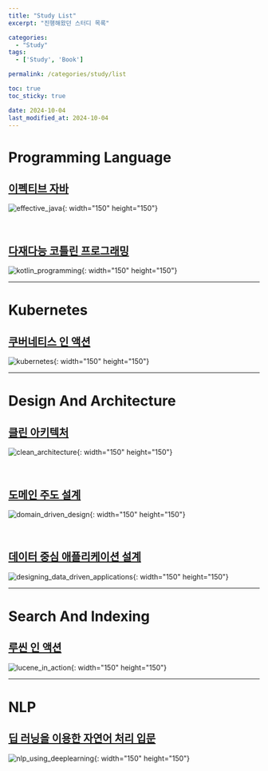 ```yaml
---
title: "Study List"
excerpt: "진행해왔던 스터디 목록"

categories:
  - "Study"
tags:
  - ['Study', 'Book']

permalink: /categories/study/list

toc: true
toc_sticky: true

date: 2024-10-04
last_modified_at: 2024-10-04
---
```


# Programming Language

## [이펙티브 자바](https://purple-marquis-224.notion.site/Effective-Java-53c4476305c04e39bd1a0fa4ec8505b9?pvs=74)

![effective_java](/assets/images/posts_img/study/effective_java.png){: width="150" height="150"}

<br/>

## [다재다능 코틀린 프로그래밍](https://secret-forgery-e25.notion.site/92d7665ea592429caca6e1eb599ac7bc)

![kotlin_programming](/assets/images/posts_img/study/kotlin_programming.png){: width="150" height="150"}

---

# Kubernetes

## [쿠버네티스 인 액션](https://purple-marquis-224.notion.site/84f6911efbd045a98e53352b58e28d52?pvs=4)

![kubernetes](/assets/images/posts_img/study/kubernetes.png){: width="150" height="150"}

---

# Design And Architecture

## [클린 아키텍처](https://purple-marquis-224.notion.site/9b792ede429d43278c8a553f34baa10c?pvs=4)

![clean_architecture](/assets/images/posts_img/study/clean_architecture.png){: width="150" height="150"}

<br/>

## [도메인 주도 설계](https://purple-marquis-224.notion.site/7ef16b6f4ada4fff9d8b2088185549e6?pvs=4)

![domain_driven_design](/assets/images/posts_img/study/domain_driven_design.png){: width="150" height="150"}

<br/>

## [데이터 중심 애플리케이션 설계](https://github.com/developer-parkssi/designing-data-intensive-applications)

![designing_data_driven_applications](/assets/images/posts_img/study/designing_data_driven_applications.png){: width="150" height="150"}

---

# Search And Indexing

## [루씬 인 액션](https://purple-marquis-224.notion.site/bb0304840a064fe894e2cdd9d676bac5?pvs=4)

![lucene_in_action](/assets/images/posts_img/study/lucene_in_action.png){: width="150" height="150"}

---

# NLP

## [딥 러닝을 이용한 자연어 처리 입문](https://github.com/developer-parkssi/NLP-basics-with-DeepLearning)

![nlp_using_deeplearning](/assets/images/posts_img/study/nlp_using_deeplearning.png){: width="150" height="150"}


